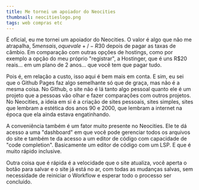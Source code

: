 ```yaml
---
title: Me tornei um apoiador do Neocities
thumbnail: neocitieslogo.png
tags: web compras etc
---
```


É oficial, eu me tornei um apoiador do Neocities. O valor é algo que não me
atrapalha, $5 mensais, o que vale +/- R$30 depois de pagar as taxas de câmbio.
Em comparação com outras opções de hostings, como por exemplo a opção do meu
próprio "registrar", a Hostinger, que é uns R$20 reais... em um plano de 2
anos... que você tem que pagar tudo.

Pois é, em relação a custo, isso aqui é bem mais em conta. E sim, eu sei que o
Github Pages faz algo semelhante só que de graça, mas não é a mesma coisa. No
Github, o site não é lá tanto algo pessoal quanto ele é um projeto que a
pessoas vão olhar e fazer comparações com outros projetos. No Neocities, a
ideia em si é a criação de sites pessoais, sites simples, sites que lembram a
estética dos anos 90 e 2000, que lembram a internet na época que ela ainda
estava engatinhando.

A conveniência também é um fator muito presente no Neocities. Ele te dá acesso
a uma "dashboard" em que você pode gerenciar todos os arquivos do site e também
te da acesso a um editor de código com capacidade de "code completion".
Basicamente um editor de código com um LSP. E que é muito rápido inclusive.

Outra coisa que é rápida é a velocidade que o site atualiza, você aperta o
botão para salvar e o site já está no ar, com todas as mudanças salvas, sem
necessidade de reiniciar o Workflow e esperar todo o processo ser concluído.


